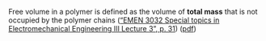 Free volume in a polymer is defined as the volume of **total mass** that is not occupied by the polymer chains ([“EMEN 3032 Special topics in Electromechanical Engineering III Lecture 3”, p. 31](zotero://select/library/items/8J65FRWW)) ([pdf](zotero://open-pdf/library/items/8A7PQIJG?page=31&annotation=MW938E7I))